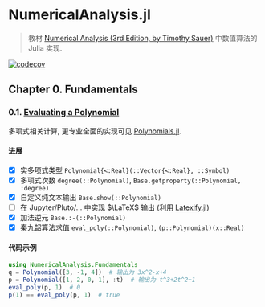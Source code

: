 # NumericalAnalysis.jl
> 教材 [Numerical Analysis (3rd Edition, by Timothy Sauer)](https://www.pearson.com/en-us/subject-catalog/p/numerical-analysis/P200000006340?view=educator&tab=title-overview) 中数值算法的 Julia 实现. 

[![codecov](https://codecov.io/gh/tangxiangong/NumericalAnalysis.jl/graph/badge.svg?token=58LNBU2BVF)](https://codecov.io/gh/tangxiangong/NumericalAnalysis.jl)

## Chapter 0. Fundamentals
### 0.1. [Evaluating a Polynomial](./src/Fundamentals/Polynomial.jl)
多项式相关计算, 更专业全面的实现可见 [Polynomials.jl](https://github.com/JuliaMath/Polynomials.jl).
#### 进展
- [x] 实多项式类型 `Polynomial{<:Real}(::Vector{<:Real}, ::Symbol)`
- [x] 多项式次数 `degree(::Polynomial)`, `Base.getproperty(::Polynomial, :degree)` 
- [x] 自定义纯文本输出 `Base.show(::Polynomial)`
- [ ] 在 Jupyter/Pluto/... 中实现 $\LaTeX$ 输出 (利用 [Latexify.jl](https://github.com/korsbo/Latexify.jl))
- [x] 加法逆元 `Base.:-(::Polynomial)`
- [x] 秦九韶算法求值 `eval_poly(::Polynomial)`, `(p::Polynomial)(x::Real)`
#### 代码示例
```julia
using NumericalAnalysis.Fundamentals
q = Polynomial([3, -1, 4])  # 输出为 3x^2-x+4
p = Polynomial([1, 2, 0, 1], :t)  # 输出为 t^3+2t^2+1
eval_poly(p, 1)  # 0
p(1) == eval_poly(p, 1)  # true
```
